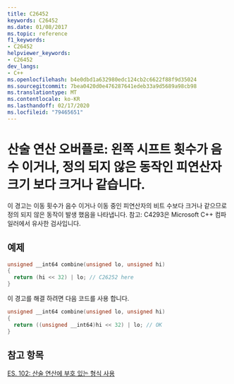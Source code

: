 ```yaml
---
title: C26452
keywords: C26452
ms.date: 01/08/2017
ms.topic: reference
f1_keywords:
- C26452
helpviewer_keywords:
- C26452
dev_langs:
- C++
ms.openlocfilehash: b4e0dbd1a632980edc124cb2c6622f88f9d35024
ms.sourcegitcommit: 7bea0420d0e476287641edeb33a9d5689a98cb98
ms.translationtype: MT
ms.contentlocale: ko-KR
ms.lasthandoff: 02/17/2020
ms.locfileid: "79465651"
---
```

# <a name="arithmetic-overflow-left-shift-count-is-negative-or-greater-than-or-equal-to-the-operand-size-which-is-undefined-behavior"></a>산술 연산 오버플로: 왼쪽 시프트 횟수가 음수 이거나, 정의 되지 않은 동작인 피연산자 크기 보다 크거나 같습니다.

이 경고는 이동 횟수가 음수 이거나 이동 중인 피연산자의 비트 수보다 크거나 같으므로 정의 되지 않은 동작이 발생 했음을 나타냅니다.
참고: C4293은 Microsoft C++ 컴파일러에서 유사한 검사입니다.

## <a name="example"></a>예제

```cpp
unsigned __int64 combine(unsigned lo, unsigned hi)
{
  return (hi << 32) | lo; // C26252 here
}
```

이 경고를 해결 하려면 다음 코드를 사용 합니다.

```cpp
unsigned __int64 combine(unsigned lo, unsigned hi)
{
  return ((unsigned __int64)hi << 32) | lo; // OK
}
```

## <a name="see-also"></a>참고 항목

[ES. 102: 산술 연산에 부호 있는 형식 사용](https://github.com/isocpp/CppCoreGuidelines/blob/master/CppCoreGuidelines.md#Res-unsigned)

